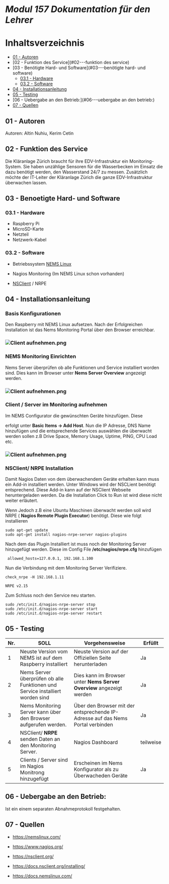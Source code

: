 # *Modul 157 Dokumentation für den Lehrer* 

# Inhaltsverzeichnis
  - [01 - Autoren](#01---autoren)
  - [02 - Funktion des Service](#02---funktion des service)
  - [03 - Benötigte Hard- und Software](#03---benötigte hard- und software)
	- [03.1 - Hardware](#03.1---hardware)
	- [03.2 - Software](#03.2---software)
  - [04 - Installationsanleitung](#04---installationsanleitung)
  - [05 - Testing](#05---testverfahren)
  - [06 - Uebergabe an den Betrieb:](#06---uebergabe an den betrieb:)
  - [07 - Quellen](#07---quellen)

## 01 - Autoren

Autoren: Altin Nuhiu, Kerim Cetin


## 02 - Funktion des Service

Die Kläranlage Zürich braucht für ihre EDV-Infrastruktur ein Monitoring-System. Sie haben unzählige Sensoren für die Wasserbecken im Einsatz die dazu benötigt werden, den Wasserstand 24/7 zu messen. Zusätzlich möchte der IT-Leiter der Kläranlage Zürich die ganze EDV-Infrastruktur überwachen lassen.


## 03 - Benoetigte Hard- und Software

### 03.1 - Hardware

* Raspberry Pi
* MicroSD-Karte 
* Netzteil
* Netzwerk-Kabel

### 03.2 - Software

- Betriebssystem [NEMS Linux]( https://nemslinux.com/download/nagios-for-raspberry-pi-4.php ) 
- Nagios Monitoring (Im NEMS Linux schon vorhanden)

- [NSClient]( https://nsclient.org/download/ ) / NRPE

## 04 - Installationsanleitung

### Basis Konfigurationen

Den Raspberry mit NEMS Linux aufsetzen.  Nach der Erfolgreichen Installation ist das Nems Monitoring Portal über den Browser erreichbar.

### ![Client aufnehmen.png](https://github.com/Altinnn/M157/blob/master/Bilder/Nems%20Portal.png)





### NEMS Monitoring Einrichten

Nems Server überprüfen ob alle Funktionen und Service installiert worden sind. Dies kann im Browser unter **Nems Server Overview** angezeigt werden. 


### ![Client aufnehmen.png](https://github.com/Altinnn/M157/blob/master/Bilder/Nems%20Server%20Overview.png)



### Client / Server im Monitoring aufnehmen

Im NEMS Configurator die gewünschten Geräte hinzufügen. Diese

erfolgt unter **Basic Items -> Add Host**.  Nun die IP Adresse, DNS Name hinzufügen und die entsprechende Services auswählen die überwacht werden sollen z.B Drive Space, Memory Usage, Uptime, PING, CPU Load etc. 



### ![Client aufnehmen.png](https://github.com/Altinnn/M157/blob/master/Bilder/Client%20aufnehmen.png)



### NSClient/ **NRPE** Installation

Damit Nagios Daten von dem überwachendem Geräte erhalten kann muss ein Add-in installiert werden. Unter Windows wird der NSCLient benötigt entsprechend. Diese Add-in kann auf der NSClient Webseite heruntergeladen werden.  Da die Installation Click to Run ist wird diese nicht weiter erläutert. 

Wenn Jedoch z.B eine Ubuntu Maschinen überwacht werden soll wird NRPE ( **Nagios Remote Plugin Executor**) benötigt. Diese wie folgt installieren 

```
sudo apt-get update
sudo apt-get install nagios-nrpe-server nagios-plugins
```

Nach dem das Plugin Installiert ist muss noch der Monitoring Server hinzugefügt werden.  Diese im Config File **/etc/nagios/nrpe.cfg**  hinzufügen

```
 allowed_hosts=127.0.0.1, 192.168.1.100
```



Nun die Verbindung mit dem Monitoring Server Verifiziere. 

```
check_nrpe -H 192.168.1.11

NRPE v2.15
```



Zum Schluss noch den Service neu starten. 

```
sudo /etc/init.d/nagios-nrpe-server stop
sudo /etc/init.d/nagios-nrpe-server start
sudo /etc/init.d/nagios-nrpe-server restart
```

## 05 - Testing

| Nr.  | SOLL                                                         | Vorgehensweise                                               | Erfüllt   |
| ---- | ------------------------------------------------------------ | ------------------------------------------------------------ | --------- |
| 1    | Neuste Version vom NEMS ist auf dem Raspberry installiert    | Neuste Version auf der Offiziellen Seite herunterladen       | Ja        |
| 2    | Nems Server überprüfen ob alle Funktionen und Service installiert worden sind | Dies kann im Browser unter **Nems Server Overview** angezeigt werden | Ja        |
| 3    | Nems Monitoring Server kann über den Browser aufgerufen werden. | Über den Browser mit der entsprechende IP-Adresse auf das Nems Portal verbinden | Ja        |
| 4    | NSClient/ **NRPE** senden Daten an den Monitoring Server.    | Nagios Dashboard                                             | teilweise |
| 5    | Clients / Server sind im Nagios Monitrong hinzugefügt        | Erscheinen im Nems Konfigurator als zu Überwacheden Geräte   | Ja        |


## 06 - Uebergabe an den Betrieb:

Ist ein einem separaten Abnahmeprotokoll festgehalten. 

## 07 - Quellen

- https://nemslinux.com/

- https://www.nagios.org/

- https://nsclient.org/
- https://docs.nsclient.org/installing/ 

- https://docs.nemslinux.com/ 
